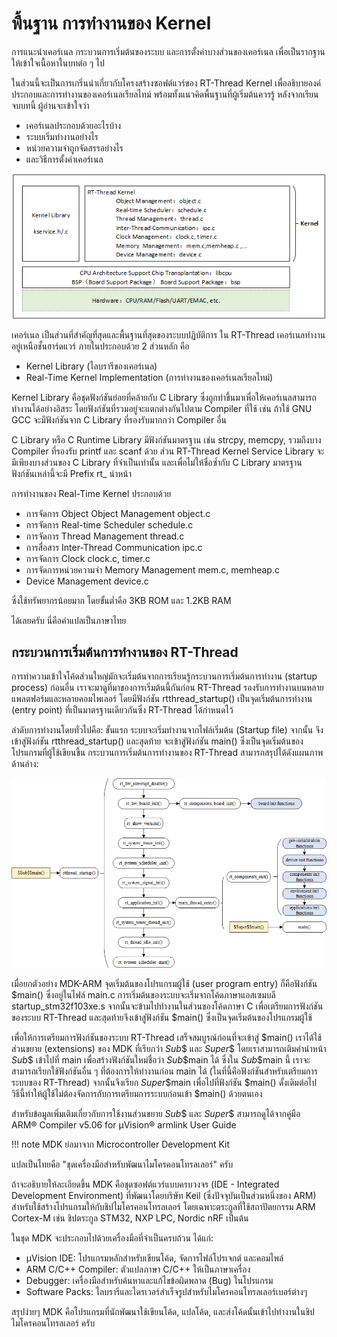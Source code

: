 # พื้นฐาน การทำงานของ Kernel

การแนะนำเคอร์เนล กระบวนการเริ่มต้นของระบบ และการตั้งค่าบางส่วนของเคอร์เนล เพื่อเป็นรากฐานให้เข้าใจเนื้อหาในบทต่อ ๆ ไป

ในส่วนนี้จะเป็นการเกริ่นนำเกี่ยวกับโครงสร้างซอฟต์แวร์ของ RT-Thread Kernel เพื่ออธิบายองค์ประกอบและการทำงานของเคอร์เนลเรียลไทม์ พร้อมทั้งแนวคิดพื้นฐานที่ผู้เริ่มต้นควรรู้ หลังจากเรียนจบบทนี้ ผู้อ่านจะเข้าใจว่า

- เคอร์เนลประกอบด้วยอะไรบ้าง
- ระบบเริ่มทำงานอย่างไร
- หน่วยความจำถูกจัดสรรอย่างไร
- และวิธีการตั้งค่าเคอร์เนล

![](./images/03kernel_Framework.png)

เคอร์เนล เป็นส่วนที่สำคัญที่สุดและพื้นฐานที่สุดของระบบปฏิบัติการ ใน RT-Thread เคอร์เนลทำงานอยู่เหนือชั้นฮาร์ดแวร์ ภายในประกอบด้วย 2 ส่วนหลัก คือ
- Kernel Library (ไลบรารีของเคอร์เนล)
- Real-Time Kernel Implementation (การทำงานของเคอร์เนลเรียลไทม์)

Kernel Library คือชุดฟังก์ชันย่อยที่คล้ายกับ C Library ซึ่งถูกทำขึ้นมาเพื่อให้เคอร์เนลสามารถทำงานได้อย่างอิสระ โดยฟังก์ชันที่รวมอยู่จะแตกต่างกันไปตาม Compiler ที่ใช้ เช่น ถ้าใช้ GNU GCC จะมีฟังก์ชันจาก C Library ที่รองรับมากกว่า Compiler อื่น

C Library หรือ C Runtime Library มีฟังก์ชันมาตรฐาน เช่น strcpy, memcpy, รวมถึงบาง Compiler ที่รองรับ printf และ scanf ด้วย ส่วน RT-Thread Kernel Service Library จะมีเพียงบางส่วนของ C Library ที่จำเป็นเท่านั้น และเพื่อไม่ให้ชื่อซ้ำกับ C Library มาตรฐาน ฟังก์ชันเหล่านี้จะมี Prefix rt_ นำหน้า

การทำงานของ Real-Time Kernel ประกอบด้วย

- การจัดการ Object Object Management object.c
- การจัดการ Real-time Scheduler schedule.c
- การจัดการ Thread Management  thread.c
- การสื่อสาร Inter-Thread Communication  ipc.c
- การจัดการ Clock clock.c, timer.c
- การจัดการหน่วยความจำ Memory Management mem.c, memheap.c
- Device Management device.c

ซึ่งใช้ทรัพยากรน้อยมาก โดยขั้นต่ำคือ 3KB ROM และ 1.2KB RAM

ได้เลยครับ นี่คือคำแปลเป็นภาษาไทย

## กระบวนการเริ่มต้นการทำงานของ RT-Thread

การทำความเข้าใจโค้ดส่วนใหญ่มักจะเริ่มต้นจากการเรียนรู้กระบวนการเริ่มต้นการทำงาน (startup process) ก่อนอื่น เราจะมาดูที่มาของการเริ่มต้นนี้กันก่อน RT-Thread รองรับการทำงานบนหลายแพลตฟอร์มและหลายคอมไพเลอร์ โดยมีฟังก์ชัน rtthread_startup() เป็นจุดเริ่มต้นการทำงาน (entry point) ที่เป็นมาตรฐานเดียวกันซึ่ง RT-Thread ได้กำหนดไว้

ลำดับการทำงานโดยทั่วไปคือ: ขั้นแรก ระบบจะเริ่มทำงานจากไฟล์เริ่มต้น (Startup file) จากนั้น จึงเข้าสู่ฟังก์ชัน rtthread_startup() และสุดท้าย จะเข้าสู่ฟังก์ชัน main() ซึ่งเป็นจุดเริ่มต้นของโปรแกรมที่ผู้ใช้เขียนขึ้น กระบวนการเริ่มต้นการทำงานของ RT-Thread สามารถสรุปได้ดังแผนภาพด้านล่าง:

![](./images/03Startup_process.png)

เมื่อยกตัวอย่าง MDK-ARM จุดเริ่มต้นของโปรแกรมผู้ใช้ (user program entry) ก็คือฟังก์ชัน $main() ซึ่งอยู่ในไฟล์ main.c การเริ่มต้นของระบบจะเริ่มจากโค้ดภาษาแอสเซมบลี startup_stm32f103xe.s จากนั้นจะข้ามไปทำงานในส่วนของโค้ดภาษา C เพื่อเตรียมการฟังก์ชันของระบบ RT-Thread และสุดท้ายจึงเข้าสู่ฟังก์ชัน $main() ซึ่งเป็นจุดเริ่มต้นของโปรแกรมผู้ใช้

เพื่อให้การเตรียมการฟังก์ชันของระบบ RT-Thread เสร็จสมบูรณ์ก่อนที่จะเข้าสู่ $main() เราได้ใช้ส่วนขยาย (extensions) ของ MDK ที่เรียกว่า $Sub$$ และ $Super$$ โดยเราสามารถเติมคำนำหน้า $Sub$$ เข้าไปที่ main เพื่อสร้างฟังก์ชันใหม่ชื่อว่า $Sub$$main ได้ ซึ่งใน $Sub$$main นี้ เราจะสามารถเรียกใช้ฟังก์ชันอื่น ๆ ที่ต้องการให้ทำงานก่อน main ได้ (ในที่นี้คือฟังก์ชันสำหรับเตรียมการระบบของ RT-Thread) จากนั้นจึงเรียก $Super$$main เพื่อไปที่ฟังก์ชัน $main() ดั้งเดิมต่อไป วิธีนี้ทำให้ผู้ใช้ไม่ต้องจัดการกับการเตรียมการระบบก่อนเข้า $main() ด้วยตนเอง

สำหรับข้อมูลเพิ่มเติมเกี่ยวกับการใช้งานส่วนขยาย $Sub$$ และ $Super$$ สามารถดูได้จากคู่มือ ARM® Compiler v5.06 for μVision® armlink User Guide

!!! note
    MDK ย่อมาจาก Microcontroller Development Kit

แปลเป็นไทยคือ "ชุดเครื่องมือสำหรับพัฒนาไมโครคอนโทรลเลอร์" ครับ

ถ้าจะอธิบายให้ละเอียดขึ้น MDK คือชุดซอฟต์แวร์แบบครบวงจร (IDE - Integrated Development Environment) ที่พัฒนาโดยบริษัท Keil (ซึ่งปัจจุบันเป็นส่วนหนึ่งของ ARM) สำหรับใช้สร้างโปรแกรมให้กับชิปไมโครคอนโทรลเลอร์ โดยเฉพาะตระกูลที่ใช้สถาปัตยกรรม ARM Cortex-M เช่น ชิปตระกูล STM32, NXP LPC, Nordic nRF เป็นต้น

ในชุด MDK จะประกอบไปด้วยเครื่องมือที่จำเป็นครบถ้วน ได้แก่:

- μVision IDE: โปรแกรมหลักสำหรับเขียนโค้ด, จัดการไฟล์โปรเจกต์ และคอมไพล์
- ARM C/C++ Compiler: ตัวแปลภาษา C/C++ ให้เป็นภาษาเครื่อง
- Debugger: เครื่องมือสำหรับค้นหาและแก้ไขข้อผิดพลาด (Bug) ในโปรแกรม
- Software Packs: ไลบรารีและไดรเวอร์สำเร็จรูปสำหรับไมโครคอนโทรลเลอร์เบอร์ต่างๆ
  
สรุปง่ายๆ MDK คือโปรแกรมที่นักพัฒนาใช้เขียนโค้ด, แปลโค้ด, และส่งโค้ดนั้นเข้าไปทำงานในชิปไมโครคอนโทรลเลอร์ ครับ